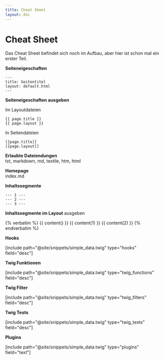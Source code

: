 ```yaml
---
title: Cheat Sheet
layout: doc
---
```


# Cheat Sheet

Das Cheat Sheet befindet sich noch im Aufbau, aber hier ist schon mal ein erster Teil.

**Seiteneigeschaften**

    ---
    title: Seitentitel
    layout: default.html
    ---

**Seiteneigeschaften ausgeben**

Im Layoutdateien

    {{ page.title }}
    {{ page.layout }}

In Seitendateien

    [[page.title]]
    [[page.layout]]    

**Erlaubte Dateiendungen**<br>
txt, markdown, md, textile, htm, html

**Homepage**<br>
index.md

**Inhaltssegmente**

    --- 1 ---
    --- 2 ---
    --- 3 ---

**Inhaltssegmente im Layout** ausgeben

{% verbatim %}
    {{ content() }}
    {{ content(1) }}
    {{ content(2) }}
{% endverbatim %}


**Hooks**

[include path="@site/snippets/simple_data.twig" type="hooks" field="desc"]


**Twig Funktionen**

[include path="@site/snippets/simple_data.twig" type="twig_functions" field="desc"]


**Twig Filter**

[include path="@site/snippets/simple_data.twig" type="twig_filters" field="desc"]


**Twig Tests**

[include path="@site/snippets/simple_data.twig" type="twig_tests" field="desc"]


**Plugins**

[include path="@site/snippets/simple_data.twig" type="plugins" field="text"]
